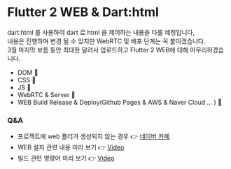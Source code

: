 # Flutter 2 WEB & Dart:html

dart:html 를 사용하여 dart 로 html 을 제어하는 내용을 다룰 예정입니다,
<br />
내용은 진행하며 변경 될 수 있지만 WebRTC 및 배포 단계는 꼭 붙이겠습니다.
<br />
3월 마지막 보름 동안 최대한 달려서 업로드하고 Flutter 2 WEB에 대해 마무리하겠습니다.
<br />
- DOM 👋
- CSS 👋
- JS 👋
- WebRTC & Server 👋
- WEB Build Release & Deploy(Github Pages & AWS & Naver Cloud ... ) 👋

### Q&A
- 프로젝트에 web 폴더가 생성되지 않는 경우 👉 [네이버 카페](https://cafe.naver.com/flutterjames/103)
- WEB 설치 관련 내용 미리 보기 👉 [Video](https://youtu.be/ecVj_8xsmkE?list=PLIKnSA4GMR4O9uTZvKLq9UWx3I8biurBr)
- 빌드 관련 명령어 미리 보기 👉 [Video](https://youtu.be/WWSI8abaVYo)
